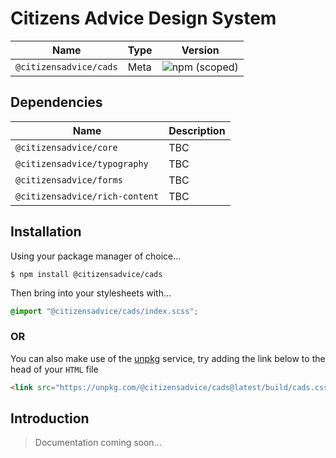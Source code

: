 # Citizens Advice Design System

| Name                   | Type | Version                                                                |
|------------------------|------|------------------------------------------------------------------------|
| `@citizensadvice/cads` | Meta | ![npm (scoped)](https://img.shields.io/npm/v/@citizensadvice/cads.svg) |


## Dependencies

| Name                           | Description |
|--------------------------------|-------------|
| `@citizensadvice/core`         | TBC         |
| `@citizensadvice/typography`   | TBC         |
| `@citizensadvice/forms`        | TBC         |
| `@citizensadvice/rich-content` | TBC         |

## Installation
Using your package manager of choice...



```shell
$ npm install @citizensadvice/cads
```

Then bring into your stylesheets with...


```scss
@import "@citizensadvice/cads/index.scss";
```

### OR

You can also make use of the [unpkg](https://unpkg.com) service, try adding the link below to the head of your `HTML` file
```html
<link src="https://unpkg.com/@citizensadvice/cads@latest/build/cads.css" />
```

## Introduction

> Documentation coming soon...